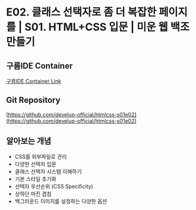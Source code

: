 #  E02. 클래스 선택자로 좀 더 복잡한 페이지를 | S01. HTML+CSS 입문 | 미운 웹 백조만들기

## 구름IDE Container
[구름IDE Container Link](https://goor.me/E5efv)

## Git Repository
[https://github.com/develup-official/htmlcss-s01e02](https://github.com/develup-official/htmlcss-s01e02)

## 알아보는 개념
- CSS를 외부파일로 관리
- 다양한 선택자 입문
- 클래스 선택자 시스템 이해하기
- 기본 스타일 초기화
- 선택자 우선순위 (CSS Specificity)
- 상하단 마진 겹침
- 백그라운드 이미지를 설정하는 다양한 옵션
